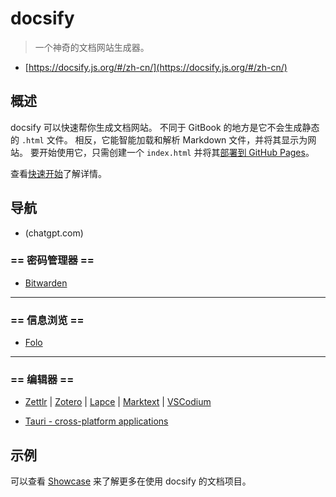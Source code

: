 # docsify

> 一个神奇的文档网站生成器。
- [https://docsify.js.org/#/zh-cn/](https://docsify.js.org/#/zh-cn/)

## 概述

docsify 可以快速帮你生成文档网站。 不同于 GitBook 的地方是它不会生成静态的 `.html` 文件。 相反，它能智能加载和解析 Markdown 文件，并将其显示为网站。 要开始使用它，只需创建一个 `index.html` 并将其[部署到 GitHub Pages](zh-cn/deploy.md)。

查看[快速开始](https://docsify.js.org/#/zh-cn/)了解详情。

## 导航

- (chatgpt.com)

### == 密码管理器 ==

- [Bitwarden ](https://vault.bitwarden.com/)

--- 

### == 信息浏览 ==

- [Folo](https://app.follow.is/)

--- 

### == 编辑器 ==

- [Zettlr](https://www.zettlr.com/) | [Zotero](https://www.zotero.org/) | [Lapce](https://lap.dev/lapce/) | [Marktext](https://github.com/marktext/marktext/) | [VSCodium](https://vscodium.com/)

-  [Tauri - cross-platform applications](https://tauri.app/)

## 示例

可以查看 [Showcase](https://github.com/docsifyjs/docsify/#showcase) 来了解更多在使用 docsify 的文档项目。


